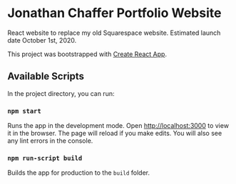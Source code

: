 # Jonathan Chaffer Portfolio Website

React website to replace my old Squarespace website. Estimated launch date October 1st, 2020.

This project was bootstrapped with [Create React App](https://github.com/facebook/create-react-app).

## Available Scripts

In the project directory, you can run:

### `npm start`

Runs the app in the development mode. Open [http://localhost:3000](http://localhost:3000) to view it in the browser. The page will reload if you make edits. You will also see any lint errors in the console.

### `npm run-script build`

Builds the app for production to the `build` folder.<br />
